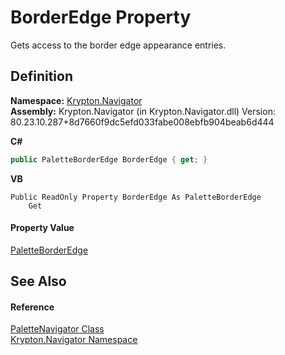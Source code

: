 # BorderEdge Property


Gets access to the border edge appearance entries.



## Definition
**Namespace:** <a href="a21ac074-d119-3dc6-bd1c-d3a12c0128bc.md">Krypton.Navigator</a>  
**Assembly:** Krypton.Navigator (in Krypton.Navigator.dll) Version: 80.23.10.287+8d7660f9dc5efd033fabe008ebfb904beab6d444

**C#**
``` C#
public PaletteBorderEdge BorderEdge { get; }
```
**VB**
``` VB
Public ReadOnly Property BorderEdge As PaletteBorderEdge
	Get
```



#### Property Value
<a href="05391e7f-714a-6206-51d4-45aaec6f1e8b.md">PaletteBorderEdge</a>

## See Also


#### Reference
<a href="7ff26c66-fd6b-15d6-8cfd-ea6a1c92bf8e.md">PaletteNavigator Class</a>  
<a href="a21ac074-d119-3dc6-bd1c-d3a12c0128bc.md">Krypton.Navigator Namespace</a>  
